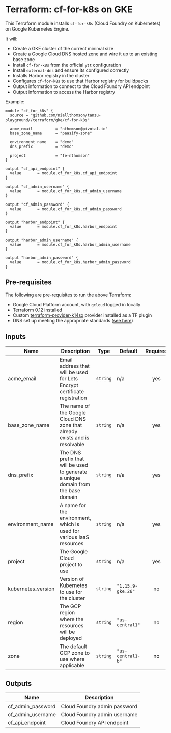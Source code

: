 # Terraform: cf-for-k8s on GKE

This Terraform module installs `cf-for-k8s` (Cloud Foundry on Kubernetes) on Google Kubernetes Engine.

It will:
- Create a GKE cluster of the correct minimal size
- Create a Google Cloud DNS hosted zone and wire it up to an existing base zone
- Install `cf-for-k8s` from the official `ytt` configuration
- Install `external-dns` and ensure its configured correctly
- Installs Harbor registry in the cluster
- Configures `cf-for-k8s` to use that Harbor registry for buildpacks
- Output information to connect to the Cloud Foundry API endpoint
- Output information to access the Harbor registry

Example:

```
module "cf_for_k8s" {
  source = "github.com/niallthomson/tanzu-playground//terraform/gke/cf-for-k8s"

  acme_email          = "nthomson@pivotal.io"
  base_zone_name      = "paasify-zone"

  environment_name    = "demo"
  dns_prefix          = "demo"

  project             = "fe-nthomson"
}

output "cf_api_endpoint" {
  value       = module.cf_for_k8s.cf_api_endpoint
}

output "cf_admin_username" {
  value       = module.cf_for_k8s.cf_admin_username
}

output "cf_admin_password" {
  value       = module.cf_for_k8s.cf_admin_password
}

output "harbor_endpoint" {
  value       = module.cf_for_k8s.harbor_endpoint
}

output "harbor_admin_username" {
  value       = module.cf_for_k8s.harbor_admin_username
}

output "harbor_admin_password" {
  value       = module.cf_for_k8s.harbor_admin_password
}
```

## Pre-requisites

The following are pre-requisites to run the above Terraform:
- Google Cloud Platform account, with `gcloud` logged in locally
- Terraform 0.12 installed
- Custom [terraform-provider-k14sx](https://github.com/niallthomson/terraform-provider-k14s) provider installed as a TF plugin
- DNS set up meeting the appropriate standards ([see here](/terraform/docs/dns.md))

## Inputs

| Name | Description | Type | Default | Required |
|------|-------------|------|---------|:-----:|
| acme\_email | Email address that will be used for Lets Encrypt certificate registration | `string` | n/a | yes |
| base\_zone\_name | The name of the Google Cloud DNS zone that already exists and is resolvable | `string` | n/a | yes |
| dns\_prefix | The DNS prefix that will be used to generate a unique domain from the base domain | `string` | n/a | yes |
| environment\_name | A name for the environment, which is used for various IaaS resources | `string` | n/a | yes |
| project | The Google Cloud project to use | `string` | n/a | yes |
| kubernetes\_version | Version of Kubernetes to use for the cluster | `string` | `"1.15.9-gke.26"` | no |
| region | The GCP region where the resources will be deployed | `string` | `"us-central1"` | no |
| zone | The default GCP zone to use where applicable | `string` | `"us-central1-b"` | no |

## Outputs

| Name | Description |
|------|-------------|
| cf\_admin\_password | Cloud Foundry admin password |
| cf\_admin\_username | Cloud Foundry admin username |
| cf\_api\_endpoint | Cloud Foundry API endpoint |